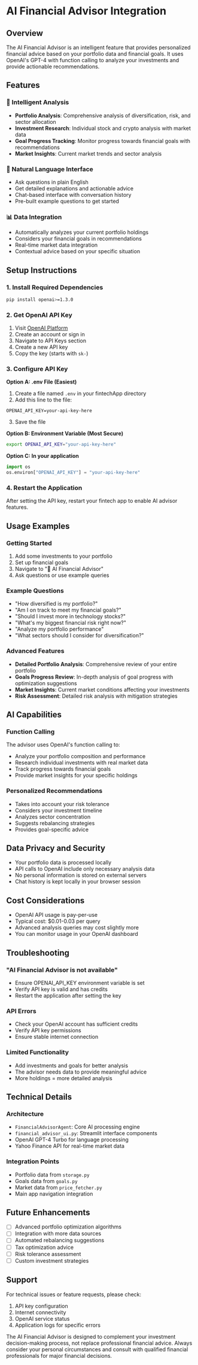 # AI Financial Advisor Integration

## Overview

The AI Financial Advisor is an intelligent feature that provides personalized financial advice based on your portfolio data and financial goals. It uses OpenAI's GPT-4 with function calling to analyze your investments and provide actionable recommendations.

## Features

### 🤖 Intelligent Analysis
- **Portfolio Analysis**: Comprehensive analysis of diversification, risk, and sector allocation
- **Investment Research**: Individual stock and crypto analysis with market data
- **Goal Progress Tracking**: Monitor progress towards financial goals with recommendations
- **Market Insights**: Current market trends and sector analysis

### 💬 Natural Language Interface
- Ask questions in plain English
- Get detailed explanations and actionable advice
- Chat-based interface with conversation history
- Pre-built example questions to get started

### 📊 Data Integration
- Automatically analyzes your current portfolio holdings
- Considers your financial goals in recommendations
- Real-time market data integration
- Contextual advice based on your specific situation

## Setup Instructions

### 1. Install Required Dependencies
```bash
pip install openai>=1.3.0
```

### 2. Get OpenAI API Key
1. Visit [OpenAI Platform](https://platform.openai.com)
2. Create an account or sign in
3. Navigate to API Keys section
4. Create a new API key
5. Copy the key (starts with `sk-`)

### 3. Configure API Key

**Option A: .env File (Easiest)**
1. Create a file named `.env` in your fintechApp directory
2. Add this line to the file:
```
OPENAI_API_KEY=your-api-key-here
```
3. Save the file

**Option B: Environment Variable (Most Secure)**
```bash
export OPENAI_API_KEY="your-api-key-here"
```

**Option C: In your application**
```python
import os
os.environ["OPENAI_API_KEY"] = "your-api-key-here"
```

### 4. Restart the Application
After setting the API key, restart your fintech app to enable AI advisor features.

## Usage Examples

### Getting Started
1. Add some investments to your portfolio
2. Set up financial goals
3. Navigate to "🤖 AI Financial Advisor"
4. Ask questions or use example queries

### Example Questions
- "How diversified is my portfolio?"
- "Am I on track to meet my financial goals?"
- "Should I invest more in technology stocks?"
- "What's my biggest financial risk right now?"
- "Analyze my portfolio performance"
- "What sectors should I consider for diversification?"

### Advanced Features
- **Detailed Portfolio Analysis**: Comprehensive review of your entire portfolio
- **Goals Progress Review**: In-depth analysis of goal progress with optimization suggestions
- **Market Insights**: Current market conditions affecting your investments
- **Risk Assessment**: Detailed risk analysis with mitigation strategies

## AI Capabilities

### Function Calling
The advisor uses OpenAI's function calling to:
- Analyze your portfolio composition and performance
- Research individual investments with real market data
- Track progress towards financial goals
- Provide market insights for your specific holdings

### Personalized Recommendations
- Takes into account your risk tolerance
- Considers your investment timeline
- Analyzes sector concentration
- Suggests rebalancing strategies
- Provides goal-specific advice

## Data Privacy and Security

- Your portfolio data is processed locally
- API calls to OpenAI include only necessary analysis data
- No personal information is stored on external servers
- Chat history is kept locally in your browser session

## Cost Considerations

- OpenAI API usage is pay-per-use
- Typical cost: $0.01-0.03 per query
- Advanced analysis queries may cost slightly more
- You can monitor usage in your OpenAI dashboard

## Troubleshooting

### "AI Financial Advisor is not available"
- Ensure OPENAI_API_KEY environment variable is set
- Verify API key is valid and has credits
- Restart the application after setting the key

### API Errors
- Check your OpenAI account has sufficient credits
- Verify API key permissions
- Ensure stable internet connection

### Limited Functionality
- Add investments and goals for better analysis
- The advisor needs data to provide meaningful advice
- More holdings = more detailed analysis

## Technical Details

### Architecture
- `FinancialAdvisorAgent`: Core AI processing engine
- `financial_advisor_ui.py`: Streamlit interface components
- OpenAI GPT-4 Turbo for language processing
- Yahoo Finance API for real-time market data

### Integration Points
- Portfolio data from `storage.py`
- Goals data from `goals.py`
- Market data from `price_fetcher.py`
- Main app navigation integration

## Future Enhancements

- [ ] Advanced portfolio optimization algorithms
- [ ] Integration with more data sources
- [ ] Automated rebalancing suggestions
- [ ] Tax optimization advice
- [ ] Risk tolerance assessment
- [ ] Custom investment strategies

## Support

For technical issues or feature requests, please check:
1. API key configuration
2. Internet connectivity
3. OpenAI service status
4. Application logs for specific errors

The AI Financial Advisor is designed to complement your investment decision-making process, not replace professional financial advice. Always consider your personal circumstances and consult with qualified financial professionals for major financial decisions.
